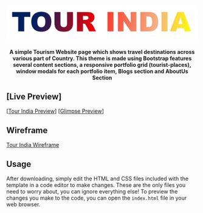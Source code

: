 <div align="center">
	<img src="./pictures/tour-india.jpg">
	<h4>A simple Tourism Website page which shows travel destinations across various part of Country. This theme is made using Bootstrap features several content sections, a responsive portfolio grid (tourist-places), window modals for each portfolio item, Blogs section and AboutUs Section</h4>
</div>

## [Live Preview]
[[Tour India Preview](./pictures/welcoming-page.png)]
[[Glimpse Preview](./pictures/parts-glimpse.png)]

## Wireframe
[Tour India Wireframe](./pictures/wireframe-pc.png)

## Usage
After downloading, simply edit the HTML and CSS files included with the template in a code editor to make changes. These are the only files you need to worry about, you can ignore everything else! To preview the changes you make to the code, you can open the `index.html` file in your web browser.
